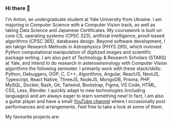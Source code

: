 ### Hi there 👋

I'm Anton, an undergraduate student at Yale University from Ukraine. I am majoring in Computer Science with a Computer Vision track, as well as taking Data Science and Japanese Certificates. My coursework is built on core CS, operating systems (CPSC 323), artificial intelligence, proof-based algorithms (CPSC 365), databases design. Beyond software development, I am takign Research Methods in Astrophysics (PHYS 295), which invloved Python computational manipulation of digitized images and scientific package writing. I am also part of Technology & Research Scholars (STARS) at Yale, and intend to do research in asteroseismology with Computer Vision algorithms the following semester. I primarily work with these stack/skills: Python, Debuggers, OOP, C, C++, Algorithms, Angular, ReactJS, NextJS, Typescript, React Native, ThreeJS, NodeJS, MongoDB, Prisma, PHP, MySQL, Docker, Bash, Git, Tailwind, Bootstrap, Figma, VS Code, HTML, CSS, Less, Blender. I quickly adapt to new technologies (including languages) and am always eager to learn something new! In fact, I am also a guitar player and have a small [YouTube channel](https://www.youtube.com/watch?v=1WgWeCgFUMQ) where I occasionally post performances and arrangements. Feel free to take a look at some of them.

My favourite projects are:
